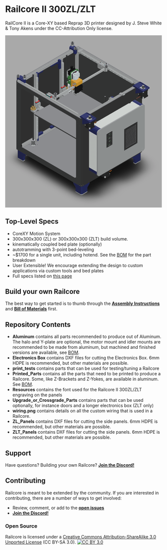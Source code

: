 Railcore II 300ZL/ZLT
=======

RailCore II is a Core-XY based Reprap 3D printer designed by J. Steve White & Tony Akens under the CC-Attribution Only license.

![Railcore](RCII300ZL.png)

## Top-Level Specs
* CoreXY Motion System
* 300x300x300 (ZL) or 300x300x300 (ZLT) build volume.
* kinematically coupled bed plate (optionally)
* autotramming with 3-point bed-leveling
* ~$1700 for a single unit, including hotend. See the [BOM][bom] for the part breakdown
* User Extensible! We encourage extending the design to custom applications via custom tools and bed plates
* Full specs listed on [this page](https://railcore.org)

## Build your own Railcore

The best way to get started is to thumb through the [**Assembly Instructions**](https://railcore.dozuki.com/c/RailCore_II) and [**Bill of Materials**][bom] first.

## Repository Contents
* **Aluminum** contains all parts recommended to produce out of Aluminum. The halo and Y-plate are optional, the motor mount and idler mounts are recommended to be made from aluminum, but machined and finished versions are available, see [BOM][bom].
* **Electronics Box** contains DXF files for cutting the Electronics Box. 6mm HDPE is recommended, but other materials are possible.
* **print_tests** contains parts that can be used for testing/tuning a Railcore
* **Printed_Parts** contains all the parts that need to be printed to produce a Railcore. Some, like Z-Brackets and Z-Yokes, are available in aluminum. See [BOM][bom].
* **Resources** contains the font used for the Railcore II 300ZL/ZLT engraving on the panels
* **Upgrade_or_Crossgrade_Parts** contains parts that can be used optionally, for instance doors and a longer electronics box (ZLT only)
* **wiring.png** contains details on all the custom wiring that is used in a Railcore.
* **ZL_Panels** contains DXF files for cutting the side panels. 6mm HDPE is recommended, but other materials are possible.
* **ZLT_Panels** contains DXF files for cutting the side panels. 6mm HDPE is recommended, but other materials are possible.

## Support

Have questions? Building your own Railcore? **[Join the Discord!][discord]**

## Contributing

Railcore is meant to be extended by the community. If you are interested in contributing, there are a number of ways to get involved:

* Review, comment, or add to the **[open issues](https://github.com/railcore/parts/issues)**
* **[Join the Discord!][discord]**

### Open Source
Railcore is licensed under a [Creative Commons Attribution-ShareAlike 3.0 Unported License][cc-by] (CC BY-SA 3.0).
[![CC BY 3.0][cc-by-image]][cc-by]

[bom]: https://docs.google.com/spreadsheets/d/1sxKl6h23SXfuNM7hNiX35rIrpISw8AruEEcNl2Fvibk/edit?usp=sharing
[cc-by]: https://creativecommons.org/licenses/by-sa/3.0/
[cc-by-image]: https://i.creativecommons.org/l/by-sa/3.0/88x31.png
[discord]: https://discord.gg/Sy569Hq
[wiki]: https://railcore.org
